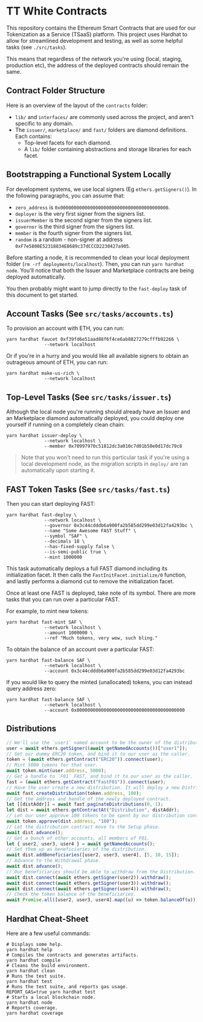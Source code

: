 # TT White Contracts

This repository contains the Ethereum Smart Contracts that are used for our Tokenization as a Service (TSaaS) platform.
This project uses Hardhat to allow for streamlined development and testing, as well as some helpful tasks (see
`./src/tasks`).

This means that regardless of the network you're using (local, staging, production etc), the address of the deployed
contracts should remain the same.

## Contract Folder Structure

Here is an overview of the layout of the `contracts` folder:

- `lib/` and `interfaces/` are commonly used across the project, and aren't specific to any domain.
- The `issuer/`, `marketplace/` and `fast/` folders are diamond definitions. Each contains:
  - Top-level facets for each diamond.
  - A `lib/` folder containing abstractions and storage libraries for each facet.

## Bootstrapping a Functional System Locally

For development systems, we use local signers (Eg `ethers.getSigners()`). In the following paragraphs, you can assume
that:

- `zero_address` is `0x0000000000000000000000000000000000000000`.
- `deployer` is the very first signer from the signers list.
- `issuerMember` is the second signer from the signers list.
- `governor` is the third signer from the signers list.
- `member` is the fourth signer from the signers list.
- `random` is a random - non-signer at address `0xF7e5800E52318834E8689c37dCCCD2230427a905`.

Before starting a node, it is recommended to clean your local deployment folder (`rm -rf deployments/localhost`). Then,
you can run `yarn hardhat node`. You'll notice that both the Issuer and Marketplace contracts are being deployed
automatically.

You then probably might want to jump directly to the `fast-deploy` task of this document to get started.

## Account Tasks (See `src/tasks/accounts.ts`)

To provision an account with ETH, you can run:

```shell
yarn hardhat faucet 0xf39fd6e51aad88f6f4ce6ab8827279cfffb92266 \
              --network localhost
```

Or if you're in a hurry and you would like all available signers to obtain an outrageous amount of ETH, you can run:

```shell
yarn hardhat make-us-rich \
              --network localhost
```

## Top-Level Tasks (See `src/tasks/issuer.ts`)

Although the local node you're running should already have an Issuer and an Marketplace diamond automatically deployed,
you could deploy one yourself if running on a completely clean chain:

```shell
yarn hardhat issuer-deploy \
              --network localhost \
              --member 0x70997970c51812dc3a010c7d01b50e0d17dc79c8
```

> Note that you won't need to run this particular task if you're using a local development node, as the migration
> scripts in `deploy/` are ran automatically upon starting it.

## FAST Token Tasks (See `src/tasks/fast.ts`)

Then you can start deploying FAST:

```shell
yarn hardhat fast-deploy \
              --network localhost \
              --governor 0x3c44cdddb6a900fa2b585dd299e03d12fa4293bc \
              --name "Some Awesome FAST Stuff" \
              --symbol "SAF" \
              --decimals 18 \
              --has-fixed-supply false \
              --is-semi-public true \
              --mint 1000000
```

This task automatically deploys a full FAST diamond including its initialization facet. It then calls the
`FastInitFacet.initialize/0` function, and lastly performs a diamond cut to remove the initialization facet.

Once at least one FAST is deployed, take note of its symbol. There are more tasks that you can run over a particular
FAST.

For example, to mint new tokens:

```shell
yarn hardhat fast-mint SAF \
              --network localhost \
              --amount 1000000 \
              --ref "Much tokens, very wow, such bling."
```

To obtain the balance of an account over a particular FAST:

```shell
yarn hardhat fast-balance SAF \
              --network localhost \
              --account 0x3c44cdddb6a900fa2b585dd299e03d12fa4293bc
```

If you would like to query the minted (unallocated) tokens, you can instead query address zero:

```shell
yarn hardhat fast-balance SAF \
              --network localhost \
              --account 0x0000000000000000000000000000000000000000
```

## Distributions

```typescript
// We'll use the `user1` named account to be the owner of the distribution.
user = await ethers.getSigner((await getNamedAccounts())["user1"]);
// Get our dummy ERC20 token, and bind it to our user as the caller.
token = (await ethers.getContract("ERC20")).connect(user);
// Mint 5000 tokens for that user.
await token.mint(user.address, 5000);
// Get a handle to `F01` FAST, and bind it to our user as the caller.
fast = (await ethers.getContract("FastF01")).connect(user);
// Have the user create a new distribution. It will deploy a new Distribution contract in the Fund phase.
await fast.createDistribution(token.address, 100);
// Get the address and handle of the newly deployed contract.
let [[distAddr]] = await fast.paginateDistributions(0, 1);
let dist = await ethers.getContractAt("Distribution", distAddr);
// Let our user approve 100 tokens to be spent by our distribution contract.
await token.approve(dist.address, "100");
// Let the distribution contract move to the Setup phase.
await dist.advance();
// Get a bunch of other accounts, all members of F01.
let { user2, user3, user4 } = await getNamedAccounts();
// Set them up as beneficiaries of the distribution.
await dist.addBeneficiaries([user2, user3, user4], [5, 10, 15]);
// Advance to the Withdrawal phase.
await dist.advance();
// Our beneficiaries should be able to withdraw from the Distribution.
await dist.connect(await ethers.getSigner(user2)).withdraw();
await dist.connect(await ethers.getSigner(user3)).withdraw();
await dist.connect(await ethers.getSigner(user4)).withdraw();
// Check the token balance of the beneficiaries.
await Promise.all([user2, user3, user4].map((u) => token.balanceOf(u))).then((b) => b.map((b) => b.toString()));
```

## Hardhat Cheat-Sheet

Here are a few useful commands:

```shell
# Displays some help.
yarn hardhat help
# Compiles the contracts and generates artifacts.
yarn hardhat compile
# Cleans the build environment.
yarn hardhat clean
# Runs the test suite.
yarn hardhat test
# Runs the test suite, and reports gas usage.
REPORT_GAS=true yarn hardhat test
# Starts a local blockchain node.
yarn hardhat node
# Reports coverage.
yarn hardhat coverage
```
